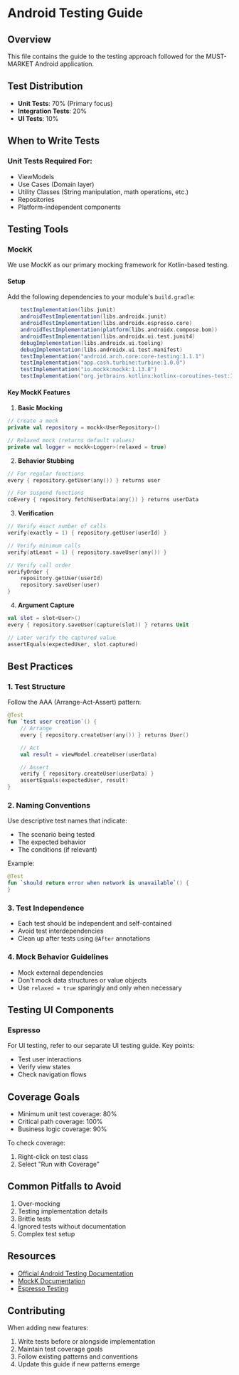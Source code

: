 
# Android Testing Guide

## Overview

This file contains the guide to the testing approach followed for the MUST-MARKET Android
application.

## Test Distribution

- **Unit Tests**: 70% (Primary focus)
- **Integration Tests**: 20%
- **UI Tests**: 10%

## When to Write Tests

### Unit Tests Required For:

- ViewModels
- Use Cases (Domain layer)
- Utility Classes (String manipulation, math operations, etc.)
- Repositories
- Platform-independent components

## Testing Tools

### MockK

We use MockK as our primary mocking framework for Kotlin-based testing.

#### Setup

Add the following dependencies to your module's `build.gradle`:

```gradle
    testImplementation(libs.junit)
    androidTestImplementation(libs.androidx.junit)
    androidTestImplementation(libs.androidx.espresso.core)
    androidTestImplementation(platform(libs.androidx.compose.bom))
    androidTestImplementation(libs.androidx.ui.test.junit4)
    debugImplementation(libs.androidx.ui.tooling)
    debugImplementation(libs.androidx.ui.test.manifest)
    testImplementation("android.arch.core:core-testing:1.1.1")
    testImplementation("app.cash.turbine:turbine:1.0.0")
    testImplementation("io.mockk:mockk:1.13.8")
    testImplementation("org.jetbrains.kotlinx:kotlinx-coroutines-test:1.7.3")
```

#### Key MockK Features

1. **Basic Mocking**

```kotlin
// Create a mock
private val repository = mockk<UserRepository>()

// Relaxed mock (returns default values)
private val logger = mockk<Logger>(relaxed = true)
```

2. **Behavior Stubbing**

```kotlin
// For regular functions
every { repository.getUser(any()) } returns user

// For suspend functions
coEvery { repository.fetchUserData(any()) } returns userData
```

3. **Verification**

```kotlin
// Verify exact number of calls
verify(exactly = 1) { repository.getUser(userId) }

// Verify minimum calls
verify(atLeast = 1) { repository.saveUser(any()) }

// Verify call order
verifyOrder {
    repository.getUser(userId)
    repository.saveUser(user)
}
```

4. **Argument Capture**

```kotlin
val slot = slot<User>()
every { repository.saveUser(capture(slot)) } returns Unit

// Later verify the captured value
assertEquals(expectedUser, slot.captured)
```

## Best Practices

### 1. Test Structure

Follow the AAA (Arrange-Act-Assert) pattern:

```kotlin
@Test
fun `test user creation`() {
    // Arrange
    every { repository.createUser(any()) } returns User()

    // Act
    val result = viewModel.createUser(userData)

    // Assert
    verify { repository.createUser(userData) }
    assertEquals(expectedUser, result)
}
```

### 2. Naming Conventions

Use descriptive test names that indicate:

- The scenario being tested
- The expected behavior
- The conditions (if relevant)

Example:

```kotlin
@Test
fun `should return error when network is unavailable`() {
}
```

### 3. Test Independence

- Each test should be independent and self-contained
- Avoid test interdependencies
- Clean up after tests using `@After` annotations

### 4. Mock Behavior Guidelines

- Mock external dependencies
- Don't mock data structures or value objects
- Use `relaxed = true` sparingly and only when necessary

## Testing UI Components

### Espresso

For UI testing, refer to our separate UI testing guide. Key points:

- Test user interactions
- Verify view states
- Check navigation flows

## Coverage Goals

- Minimum unit test coverage: 80%
- Critical path coverage: 100%
- Business logic coverage: 90%

To check coverage:

1. Right-click on test class
2. Select "Run with Coverage"

## Common Pitfalls to Avoid

1. Over-mocking
2. Testing implementation details
3. Brittle tests
4. Ignored tests without documentation
5. Complex test setup

## Resources

- [Official Android Testing Documentation](https://developer.android.com/training/testing)
- [MockK Documentation](https://mockk.io/)
- [Espresso Testing](https://developer.android.com/training/testing/espresso)

## Contributing

When adding new features:

1. Write tests before or alongside implementation
2. Maintain test coverage goals
3. Follow existing patterns and conventions
4. Update this guide if new patterns emerge
